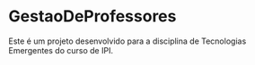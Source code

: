 # GestaoDeProfessores

Este é um projeto desenvolvido para a disciplina de Tecnologias Emergentes do curso de IPI.
